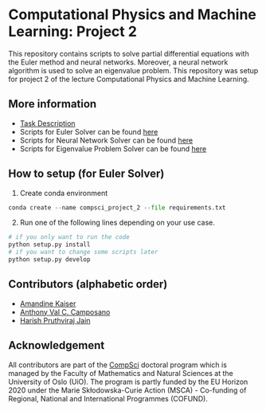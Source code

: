 # Computational Physics and Machine Learning: Project 2

This repository contains scripts to solve partial differential equations with the Euler method and neural networks.
Moreover, a neural network algorithm is used to solve an eigenvalue problem. This repository was setup for project 2 of the lecture Computational Physics and Machine Learning.
## More information
* [Task Description](documentation/project_task.pdf)
* Scripts for Euler Solver can be found [here](PDE_Solver_Euler)
* Scripts for Neural Network Solver can be found [here](PDE_Solver_Neural)
* Scripts for Eigenvalue Problem Solver can be found [here](Eigen_Solver)

## How to setup (for Euler Solver)
1. Create conda environment
```python
conda create --name compsci_project_2 --file requirements.txt
```
2. Run one of the following lines depending on your use case.
```python
# if you only want to run the code
python setup.py install
# if you want to change some scripts later
python setup.py develop
```

## Contributors (alphabetic order)
* [Amandine Kaiser](https://www.mn.uio.no/compsci/english/people/phd-candidates/kaiser.html)
* [Anthony Val C. Camposano](https://www.mn.uio.no/compsci/english/people/phd-candidates/camposano.html)
* [Harish Pruthviraj Jain](https://www.mn.uio.no/compsci/english/people/phd-candidates/jain.html)

## Acknowledgement
All contributors are part of the [CompSci](https://www.mn.uio.no/compsci/english/) doctoral program which is managed by the Faculty of Mathematics and Natural Sciences at the University of Oslo (UiO).
The program is partly funded by the EU Horizon 2020 under the Marie Skłodowska-Curie Action (MSCA) - Co-funding of Regional, National and International Programmes (COFUND).